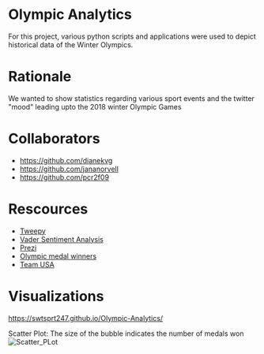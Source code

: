 # Olympic Analytics
For this project, various python scripts and applications were used to depict historical data of the Winter Olympics.  


# Rationale
We wanted to show statistics regarding various sport events and the twitter "mood" leading upto the 2018 winter Olympic Games


# Collaborators
-  https://github.com/dianekvg
-  https://github.com/jananorvell
-  https://github.com/pcr2f09


# Rescources
*  [Tweepy](http://tweepy.readthedocs.io/en/v3.5.0/)
*  [Vader Sentiment Analysis](https://github.com/cjhutto/vaderSentiment)
*  [Prezi](https://prezi.com)
*  [Olympic medal winners](https://www.theguardian.com/sport/datablog/2012/jun/25/olympic-medal-winner-list-data)
*  [Team USA](https://www.teamusa.org/)



# Visualizations
https://swtsprt247.github.io/Olympic-Analytics/ 

Scatter Plot:  The size of the bubble indicates the number of medals won
![Scatter_PLot](/graphs/Athlete_vs_Population.png)



